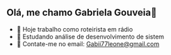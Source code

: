 ## Olá, me chamo Gabriela Gouveia👋


- 🔭 Hoje trabalho como roteirista em rádio
- 🌻 Estudando análise de desenvolvimento de sistem
- 👯 Contate-me no email: Gabii77leone@gmail.com

 
